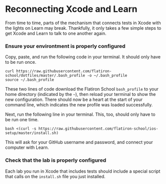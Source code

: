 # Reconnecting Xcode and Learn

From time to time, parts of the mechanism that connects tests in Xcode with the lights on Learn may break. Thankfully, it only takes a few simple steps to get Xcode and Learn to talk to one another again.

### Ensure your environtment is properly configured

Copy, paste, and run the following code in your terminal. It should only have to be run once.

```
curl https://raw.githubusercontent.com/flatiron-school/dotfiles/master/.bash_profile -o ~/.bash_profile
source ~/.bash_profile
```

These two lines of code download the Flatiron School `bash_profile` to your home directory (indicated by the `~`), then reload your terminal to show the new configuration. There should now be a heart at the start of your command line, which indicates the new profile was loaded successfully.

Next, run the following line in your terminal. This, too, should only have to be run one time.

```
bash <(curl -s https://raw.githubusercontent.com/flatiron-school/ios-setup/master/install.sh)
```

This will ask for your GitHub username and password, and connect your computer with Learn.

### Check that the lab is properly configured

Each lab you run in Xcode that includes tests should include a special script that calls on the `install.sh` file you just installed.